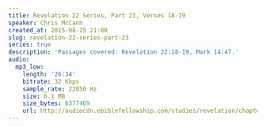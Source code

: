 ```yaml
---
title: Revelation 22 Series, Part 23, Verses 18-19
speaker: Chris McCann
created_at: 2015-08-25 21:00
slug: revelation-22-series-part-23
series: true
description: 'Passages covered: Revelation 22:18-19, Mark 14:47.'
audio:
  mp3_low:
    length: '26:34'
    bitrate: 32 Kbps
    sample_rate: 22050 Hz
    size: 6.1 MB
    size_bytes: 6377469
    url: http://audiocdn.ebiblefellowship.com/studies/revelation/chapter-22/2015.08.25_McCann_-_Revelation_22_Series_Part_23.mp3
---
```


